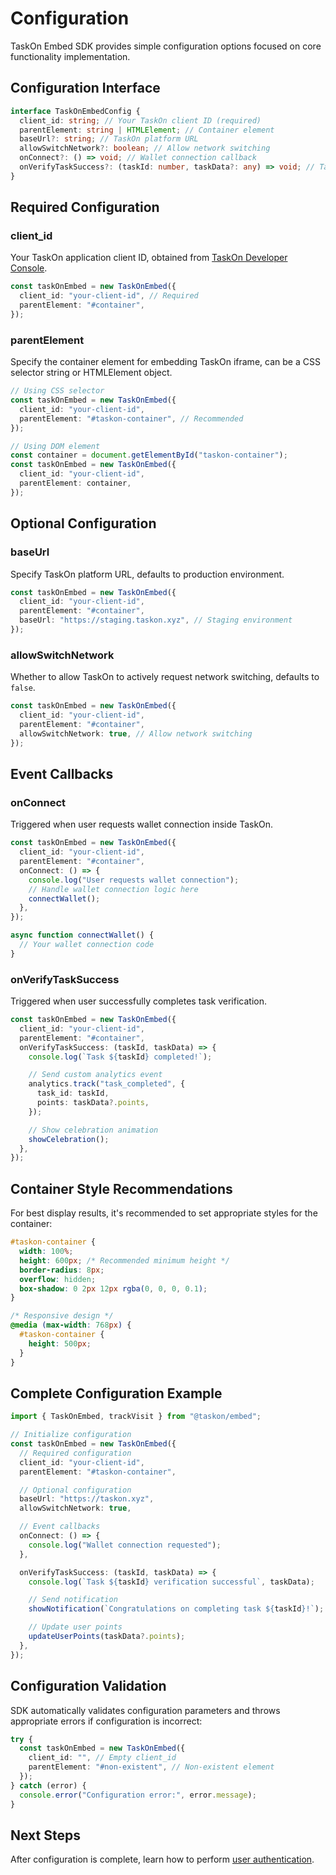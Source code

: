 # Configuration

TaskOn Embed SDK provides simple configuration options focused on core functionality implementation.

## Configuration Interface

```typescript
interface TaskOnEmbedConfig {
  client_id: string; // Your TaskOn client ID (required)
  parentElement: string | HTMLElement; // Container element
  baseUrl?: string; // TaskOn platform URL
  allowSwitchNetwork?: boolean; // Allow network switching
  onConnect?: () => void; // Wallet connection callback
  onVerifyTaskSuccess?: (taskId: number, taskData?: any) => void; // Task completion callback
}
```

## Required Configuration

### client_id

Your TaskOn application client ID, obtained from [TaskOn Developer Console](https://taskon.xyz/developer).

```typescript
const taskOnEmbed = new TaskOnEmbed({
  client_id: "your-client-id", // Required
  parentElement: "#container",
});
```

### parentElement

Specify the container element for embedding TaskOn iframe, can be a CSS selector string or HTMLElement object.

```typescript
// Using CSS selector
const taskOnEmbed = new TaskOnEmbed({
  client_id: "your-client-id",
  parentElement: "#taskon-container", // Recommended
});

// Using DOM element
const container = document.getElementById("taskon-container");
const taskOnEmbed = new TaskOnEmbed({
  client_id: "your-client-id",
  parentElement: container,
});
```

## Optional Configuration

### baseUrl

Specify TaskOn platform URL, defaults to production environment.

```typescript
const taskOnEmbed = new TaskOnEmbed({
  client_id: "your-client-id",
  parentElement: "#container",
  baseUrl: "https://staging.taskon.xyz", // Staging environment
});
```

### allowSwitchNetwork

Whether to allow TaskOn to actively request network switching, defaults to `false`.

```typescript
const taskOnEmbed = new TaskOnEmbed({
  client_id: "your-client-id",
  parentElement: "#container",
  allowSwitchNetwork: true, // Allow network switching
});
```

## Event Callbacks

### onConnect

Triggered when user requests wallet connection inside TaskOn.

```typescript
const taskOnEmbed = new TaskOnEmbed({
  client_id: "your-client-id",
  parentElement: "#container",
  onConnect: () => {
    console.log("User requests wallet connection");
    // Handle wallet connection logic here
    connectWallet();
  },
});

async function connectWallet() {
  // Your wallet connection code
}
```

### onVerifyTaskSuccess

Triggered when user successfully completes task verification.

```typescript
const taskOnEmbed = new TaskOnEmbed({
  client_id: "your-client-id",
  parentElement: "#container",
  onVerifyTaskSuccess: (taskId, taskData) => {
    console.log(`Task ${taskId} completed!`);

    // Send custom analytics event
    analytics.track("task_completed", {
      task_id: taskId,
      points: taskData?.points,
    });

    // Show celebration animation
    showCelebration();
  },
});
```

## Container Style Recommendations

For best display results, it's recommended to set appropriate styles for the container:

```css
#taskon-container {
  width: 100%;
  height: 600px; /* Recommended minimum height */
  border-radius: 8px;
  overflow: hidden;
  box-shadow: 0 2px 12px rgba(0, 0, 0, 0.1);
}

/* Responsive design */
@media (max-width: 768px) {
  #taskon-container {
    height: 500px;
  }
}
```

## Complete Configuration Example

```typescript
import { TaskOnEmbed, trackVisit } from "@taskon/embed";

// Initialize configuration
const taskOnEmbed = new TaskOnEmbed({
  // Required configuration
  client_id: "your-client-id",
  parentElement: "#taskon-container",

  // Optional configuration
  baseUrl: "https://taskon.xyz",
  allowSwitchNetwork: true,

  // Event callbacks
  onConnect: () => {
    console.log("Wallet connection requested");
  },

  onVerifyTaskSuccess: (taskId, taskData) => {
    console.log(`Task ${taskId} verification successful`, taskData);

    // Send notification
    showNotification(`Congratulations on completing task ${taskId}!`);

    // Update user points
    updateUserPoints(taskData?.points);
  },
});
```

## Configuration Validation

SDK automatically validates configuration parameters and throws appropriate errors if configuration is incorrect:

```typescript
try {
  const taskOnEmbed = new TaskOnEmbed({
    client_id: "", // Empty client_id
    parentElement: "#non-existent", // Non-existent element
  });
} catch (error) {
  console.error("Configuration error:", error.message);
}
```

## Next Steps

After configuration is complete, learn how to perform [user authentication](/guide/authentication).
